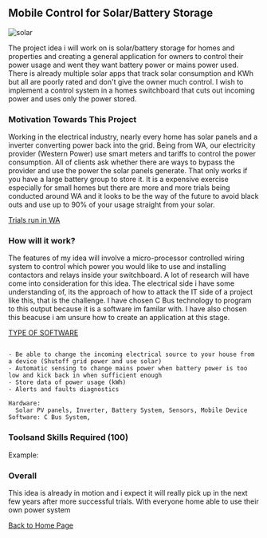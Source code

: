 ## Mobile Control for Solar/Battery Storage

![solar](https://user-images.githubusercontent.com/48243224/54472570-28ea7080-4805-11e9-96b2-b402f7b9bd82.jpg)

The project idea i will work on is solar/battery storage for homes and properties and creating a general application for owners to control their power usage and went they want battery power or mains power used. There is already multiple solar apps that track solar consumption and KWh but all are poorly rated and don't give the owner much control. I wish to implement a control system in a homes switchboard that cuts out incoming power and uses only the power stored. 

### Motivation Towards This Project

Working in the electrical industry, nearly every home has solar panels and a inverter converting power back into the grid. Being from WA, our electricity provider (Western Power) use smart meters and tariffs to control the power consumption. All of clients ask whether there are ways to bypass the provider and use the power the solar panels generate. That only works if you have a  large battery group to store it. It is a expensive exercise especially for small homes but there are more and more trials being conducted around WA and it looks to be the way of the future to avoid black outs and use up to 90% of your usage straight from your solar.

[Trials run in WA](https://westernpower.com.au/energy-solutions/projects-and-trials/stand-alone-power-systems-trial/)

### How will it work?

The features of my idea will involve a micro-processor controlled wiring system to control which power you would like to use and installing contactors and relays inside your switchboard. A lot of research will have come into consideration for this idea. The electrical side i have some understanding of, its the approach of how to attack the IT side of a project like this, that is the challenge. I have chosen C Bus technology to program to this output because it is a software im familar with. I have also chosen this beacuse i am unsure how to create an application at this stage. 

[TYPE OF SOFTWARE](https://www.clipsal.com/Trade/Products/Integrated-Systems/C-Bus-Control-and-Management-System/C-Bus-Software)


```The main functions i would want this idea to achieve is:

- Be able to change the incoming electrical source to your house from a device (Shutoff grid power and use solar)
- Automatic sensing to change mains power when battery power is too low and kick back in when sufficient enough
- Store data of power usage (kWh)
- Alerts and faults diagnostics

```

	Hardware:
      Solar PV panels, Inverter, Battery System, Sensors, Mobile Device
	Software: C Bus System,
### Toolsand Skills Required (100)

Example: 

### Overall
This idea is already in motion and i expect it will really pick up in the next few years after more successful trials. With everyone home able to use their own power system

[Back to Home Page](https://lightfoot610.github.io/MyProfile/)
